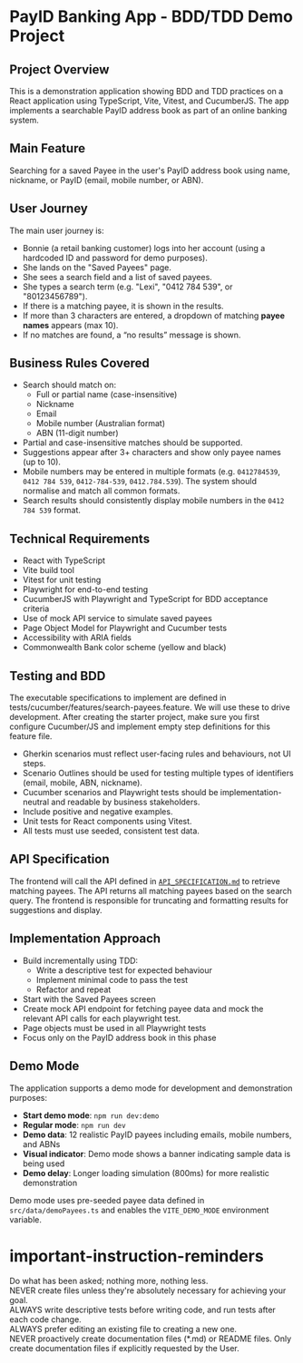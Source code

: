 # PayID Banking App - BDD/TDD Demo Project

## Project Overview

This is a demonstration application showing BDD and TDD practices on a React application using TypeScript, Vite, Vitest, and CucumberJS. The app implements a searchable PayID address book as part of an online banking system.

## Main Feature

Searching for a saved Payee in the user's PayID address book using name, nickname, or PayID (email, mobile number, or ABN).

## User Journey

The main user journey is:

- Bonnie (a retail banking customer) logs into her account (using a hardcoded ID and password for demo purposes).
- She lands on the "Saved Payees" page.
- She sees a search field and a list of saved payees.
- She types a search term (e.g. "Lexi", "0412 784 539", or "80123456789").
- If there is a matching payee, it is shown in the results.
- If more than 3 characters are entered, a dropdown of matching **payee names** appears (max 10).
- If no matches are found, a “no results” message is shown.

## Business Rules Covered

- Search should match on:
  - Full or partial name (case-insensitive)
  - Nickname
  - Email
  - Mobile number (Australian format)
  - ABN (11-digit number)
- Partial and case-insensitive matches should be supported.
- Suggestions appear after 3+ characters and show only payee names (up to 10).
- Mobile numbers may be entered in multiple formats (e.g. `0412784539`, `0412 784 539`, `0412-784-539`, `0412.784.539`). The system should normalise and match all common formats.
- Search results should consistently display mobile numbers in the `0412 784 539` format.

## Technical Requirements

- React with TypeScript
- Vite build tool
- Vitest for unit testing
- Playwright for end-to-end testing
- CucumberJS with Playwright and TypeScript for BDD acceptance criteria
- Use of mock API service to simulate saved payees
- Page Object Model for Playwright and Cucumber tests
- Accessibility with ARIA fields
- Commonwealth Bank color scheme (yellow and black)

## Testing and BDD

The executable specifications to implement are defined in tests/cucumber/features/search-payees.feature. We will use these to drive development. After creating the starter project, make sure you first configure Cucumber/JS and implement empty step definitions for this feature file.

- Gherkin scenarios must reflect user-facing rules and behaviours, not UI steps.
- Scenario Outlines should be used for testing multiple types of identifiers (email, mobile, ABN, nickname).
- Cucumber scenarios and Playwright tests should be implementation-neutral and readable by business stakeholders.
- Include positive and negative examples.
- Unit tests for React components using Vitest.
- All tests must use seeded, consistent test data.

## API Specification

The frontend will call the API defined in [`API_SPECIFICATION.md`](API_SPECIFICATION.md) to retrieve matching payees. The API returns all matching payees based on the search query. The frontend is responsible for truncating and formatting results for suggestions and display.

## Implementation Approach

- Build incrementally using TDD:
  - Write a descriptive test for expected behaviour
  - Implement minimal code to pass the test
  - Refactor and repeat
- Start with the Saved Payees screen
- Create mock API endpoint for fetching payee data and mock the relevant API calls for each playwright test.
- Page objects must be used in all Playwright tests
- Focus only on the PayID address book in this phase

## Demo Mode

The application supports a demo mode for development and demonstration purposes:

- **Start demo mode**: `npm run dev:demo`
- **Regular mode**: `npm run dev`
- **Demo data**: 12 realistic PayID payees including emails, mobile numbers, and ABNs
- **Visual indicator**: Demo mode shows a banner indicating sample data is being used
- **Demo delay**: Longer loading simulation (800ms) for more realistic demonstration

Demo mode uses pre-seeded payee data defined in `src/data/demoPayees.ts` and enables the `VITE_DEMO_MODE` environment variable.

# important-instruction-reminders

Do what has been asked; nothing more, nothing less.  
NEVER create files unless they're absolutely necessary for achieving your goal.  
ALWAYS write descriptive tests before writing code, and run tests after each code change.  
ALWAYS prefer editing an existing file to creating a new one.  
NEVER proactively create documentation files (\*.md) or README files. Only create documentation files if explicitly requested by the User.
